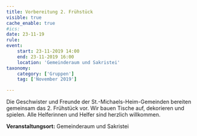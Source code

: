 ```yaml
---
title: Vorbereitung 2. Frühstück
visible: true
cache_enable: true
#ics: 
date: 23-11-19
rule: 
event:
	start: 23-11-2019 14:00
	end: 23-11-2019 16:00
	location: 'Gemeinderaum und Sakristei'
taxonomy:
	category: ['Gruppen']
	tag: ['November 2019']

---
```

Die Geschwister und Freunde der St.-Michaels-Heim-Gemeinden bereiten gemeinsam das 2. Frühstück vor. Wir bauen Tische auf, dekorieren und spielen. Alle Helferinnen und Helfer sind herzlich willkommen.



**Veranstaltungsort:** Gemeinderaum und Sakristei

